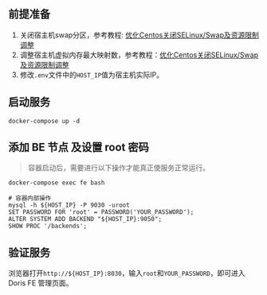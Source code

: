 ## 前提准备

1. 关闭宿主机swap分区，参考教程: [优化Centos关闭SELinux/Swap及资源限制调整](https://liboshuai.icu/pages/d040eabd/#%E5%85%B3%E9%97%AD-Swap-%E5%88%86%E5%8C%BA)
2. 调整宿主机虚拟内存最大映射数，参考教程：[优化Centos关闭SELinux/Swap及资源限制调整](https://liboshuai.icu/pages/d040eabd/#%E8%B0%83%E6%95%B4-vm-max-map-count%EF%BC%88%E8%99%9A%E6%8B%9F%E5%86%85%E5%AD%98%E6%9C%80%E5%A4%A7%E6%98%A0%E5%B0%84%E6%95%B0%EF%BC%89)
3. 修改`.env`文件中的`HOST_IP`值为宿主机实际IP。

## 启动服务

```shell
docker-compose up -d
```

## 添加 BE 节点 及设置 root 密码

> 容器启动后，需要进行以下操作才能真正使服务正常运行。

```shell
docker-compose exec fe bash

# 容器内部操作
mysql -h ${HOST_IP} -P 9030 -uroot
SET PASSWORD FOR 'root' = PASSWORD('YOUR_PASSWORD');
ALTER SYSTEM ADD BACKEND "${HOST_IP}:9050";
SHOW PROC '/backends';
```

## 验证服务

浏览器打开`http://${HOST_IP}:8030`，输入`root`和`YOUR_PASSWORD`，即可进入 Doris FE 管理页面。
